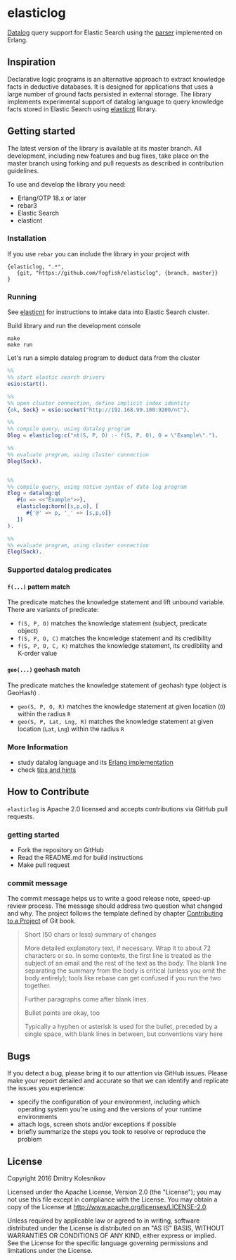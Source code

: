 # elasticlog

[Datalog](https://en.wikipedia.org/wiki/Datalog) query support for Elastic Search using the [parser](https://github.com/fogfish/datalog) implemented on Erlang.


## Inspiration 

Declarative logic programs is an alternative approach to extract knowledge facts in deductive databases. It is designed for applications that uses a large number of ground facts persisted in external storage. The library implements experimental support of datalog language to query knowledge facts stored in Elastic Search using [elasticnt](https://github.com/fogfish/elasticnt) library.

## Getting started

The latest version of the library is available at its master branch. All development, including new features and bug fixes, take place on the master branch using forking and pull requests as described in contribution guidelines.

To use and develop the library you need:
* Erlang/OTP 18.x or later
* rebar3
* Elastic Search
* elasticnt


### Installation

If you use `rebar` you can include the library in your project with
```
{elasticlog, ".*",
   {git, "https://github.com/fogfish/elasticlog", {branch, master}}
}
```


### Running

See [elasticnt](https://github.com/fogfish/elasticnt) for instructions to intake data into Elastic Search cluster.

Build library and run the development console
```
make
make run
```

Let's run a simple datalog program to deduct data from the cluster
```erlang
%% 
%% start elastic search drivers
esio:start().

%%
%% open cluster connection, define implicit index identity
{ok, Sock} = esio:socket("http://192.168.99.100:9200/nt").

%%
%% compile query, using datalog program
Dlog = elasticlog:c("nt(S, P, O) :- f(S, P, O), O = \"Example\".").

%%
%% evaluate program, using cluster connection
Dlog(Sock).


%%
%% compile query, using native syntax of data log program
Elog = datalog:q(
   #{o => <<"Example">>},
   elasticlog:horn([s,p,o], [
      #{'@' => p, '_' => [s,p,o]}
   ])
).

%%
%% evaluate program, using cluster connection
Elog(Sock).
``` 

### Supported datalog predicates

#### `f(...)` pattern match 

The predicate matches the knowledge statement and lift unbound variable. There are variants of predicate:
* `f(S, P, O)` matches the knowledge statement (subject, predicate object) 
* `f(S, P, O, C)` matches the knowledge statement and its credibility  
* `f(S, P, O, C, K)` matches the knowledge statement, its credibility and K-order value 


#### `geo(...)` geohash match  

The predicate matches the knowledge statement of geohash type (object is GeoHash) .
* `geo(S, P, O, R)` matches the knowledge statement at given location (`O`) within the radius `R`
* `geo(S, P, Lat, Lng, R)` matches the knowledge statement at given location (`Lat`, `Lng`) within the radius `R`


### More Information
* study datalog language and its [Erlang implementation](https://github.com/fogfish/datalog)
* check [tips and hints](doc/howto.md)


## How to Contribute

`elasticlog` is Apache 2.0 licensed and accepts contributions via GitHub pull requests.

### getting started

* Fork the repository on GitHub
* Read the README.md for build instructions
* Make pull request

### commit message

The commit message helps us to write a good release note, speed-up review process. The message should address two question what changed and why. The project follows the template defined by chapter [Contributing to a Project](http://git-scm.com/book/ch5-2.html) of Git book.

>
> Short (50 chars or less) summary of changes
>
> More detailed explanatory text, if necessary. Wrap it to about 72 characters or so. In some contexts, the first line is treated as the subject of an email and the rest of the text as the body. The blank line separating the summary from the body is critical (unless you omit the body entirely); tools like rebase can get confused if you run the two together.
> 
> Further paragraphs come after blank lines.
> 
> Bullet points are okay, too
> 
> Typically a hyphen or asterisk is used for the bullet, preceded by a single space, with blank lines in between, but conventions vary here
>

## Bugs

If you detect a bug, please bring it to our attention via GitHub issues. Please make your report detailed and accurate so that we can identify and replicate the issues you experience:
- specify the configuration of your environment, including which operating system you're using and the versions of your runtime environments
- attach logs, screen shots and/or exceptions if possible
- briefly summarize the steps you took to resolve or reproduce the problem


## License

Copyright 2016 Dmitry Kolesnikov

Licensed under the Apache License, Version 2.0 (the "License"); you may not use this file except in compliance with the License. You may obtain a copy of the License at http://www.apache.org/licenses/LICENSE-2.0.

Unless required by applicable law or agreed to in writing, software distributed under the License is distributed on an "AS IS" BASIS, WITHOUT WARRANTIES OR CONDITIONS OF ANY KIND, either express or implied. See the License for the specific language governing permissions and limitations under the License.




